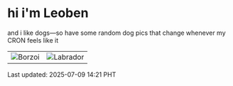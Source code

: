 # hi i'm Leoben

and i like dogs—so have some random dog pics that change whenever my CRON feels like it

|  |  |
|--------|----------|
| ![Borzoi](https://random-dog-vercel.vercel.app/api/random-borzoi?v=1752042068) | ![Labrador](https://random-dog-vercel.vercel.app/api/random-labrador?v=1752042068) |

Last updated: 2025-07-09 14:21 PHT
